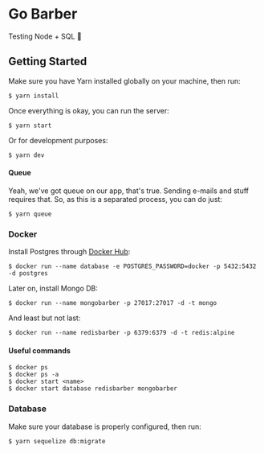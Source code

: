 # Go Barber

Testing Node + SQL :grimacing:

## Getting Started

Make sure you have Yarn installed globally on your machine, then run:

```
$ yarn install
```

Once everything is okay, you can run the server:

```
$ yarn start
```

Or for development purposes:

```
$ yarn dev
```

#### Queue

Yeah, we've got queue on our app, that's true. Sending e-mails and stuff requires that. So, as this is a separated process, you can do just:

```
$ yarn queue
```

### Docker

Install Postgres through [Docker Hub](https://hub.docker.com/_/postgres):

```
$ docker run --name database -e POSTGRES_PASSWORD=docker -p 5432:5432 -d postgres
```

Later on, install Mongo DB:

```
$ docker run --name mongobarber -p 27017:27017 -d -t mongo
```

And least but not last:

```
$ docker run --name redisbarber -p 6379:6379 -d -t redis:alpine
```

#### Useful commands

```
$ docker ps
$ docker ps -a
$ docker start <name>
$ docker start database redisbarber mongobarber
```

### Database

Make sure your database is properly configured, then run:

```
$ yarn sequelize db:migrate
```
